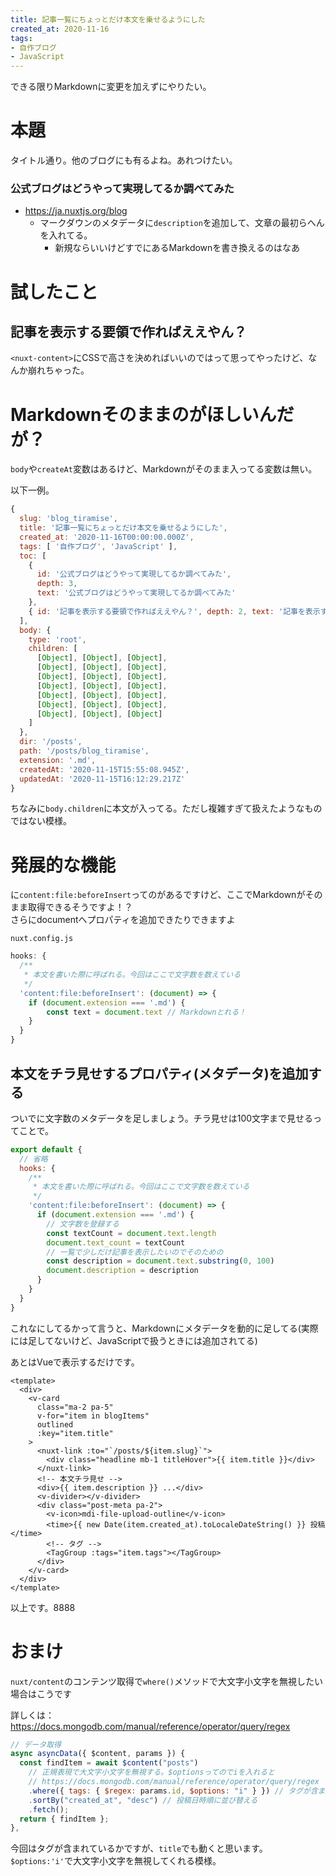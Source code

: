 ```yaml
---
title: 記事一覧にちょっとだけ本文を乗せるようにした
created_at: 2020-11-16
tags:
- 自作ブログ
- JavaScript
---
```


できる限りMarkdownに変更を加えずにやりたい。

# 本題
タイトル通り。他のブログにも有るよね。あれつけたい。

### 公式ブログはどうやって実現してるか調べてみた
- https://ja.nuxtjs.org/blog
    - マークダウンのメタデータに`description`を追加して、文章の最初らへんを入れてる。
        - 新規ならいいけどすでにあるMarkdownを書き換えるのはなあ

# 試したこと
## 記事を表示する要領で作ればええやん？
`<nuxt-content>`にCSSで高さを決めればいいのではって思ってやったけど、なんか崩れちゃった。

# Markdownそのままのがほしいんだが？
`body`や`createAt`変数はあるけど、Markdownがそのまま入ってる変数は無い。  

以下一例。

```js
{
  slug: 'blog_tiramise',
  title: '記事一覧にちょっとだけ本文を乗せるようにした',
  created_at: '2020-11-16T00:00:00.000Z',
  tags: [ '自作ブログ', 'JavaScript' ],
  toc: [
    {
      id: '公式ブログはどうやって実現してるか調べてみた',
      depth: 3,
      text: '公式ブログはどうやって実現してるか調べてみた'
    },
    { id: '記事を表示する要領で作ればええやん？', depth: 2, text: '記事を表示する要領で作ればええやん？' }
  ],
  body: {
    type: 'root',
    children: [
      [Object], [Object], [Object],
      [Object], [Object], [Object],
      [Object], [Object], [Object],
      [Object], [Object], [Object],
      [Object], [Object], [Object],
      [Object], [Object], [Object],
      [Object], [Object], [Object]
    ]
  },
  dir: '/posts',
  path: '/posts/blog_tiramise',
  extension: '.md',
  createdAt: '2020-11-15T15:55:08.945Z',
  updatedAt: '2020-11-15T16:12:29.217Z'
}
```

ちなみに`body.children`に本文が入ってる。ただし複雑すぎて扱えたようなものではない模様。

# 発展的な機能
に`content:file:beforeInsert`ってのがあるですけど、ここでMarkdownがそのまま取得できるそうですよ！？  
さらにdocumentへプロパティを追加できたりできますよ

`nuxt.config.js`
```js
hooks: {
  /**
   * 本文を書いた際に呼ばれる。今回はここで文字数を数えている
   */
  'content:file:beforeInsert': (document) => {
    if (document.extension === '.md') {
        const text = document.text // Markdownとれる！
    }
  }
}
```

## 本文をチラ見せするプロパティ(メタデータ)を追加する
ついでに文字数のメタデータを足しましょう。チラ見せは100文字まで見せるってことで。

```js
export default {
  // 省略
  hooks: {
    /**
     * 本文を書いた際に呼ばれる。今回はここで文字数を数えている
     */
    'content:file:beforeInsert': (document) => {
      if (document.extension === '.md') {
        // 文字数を登録する
        const textCount = document.text.length
        document.text_count = textCount
        // 一覧で少しだけ記事を表示したいのでそのための
        const description = document.text.substring(0, 100)
        document.description = description
      }
    }
  }
}
```

これなにしてるかって言うと、Markdownにメタデータを動的に足してる(実際には足してないけど、JavaScriptで扱うときには追加されてる)


あとはVueで表示するだけです。

```vue
<template>
  <div>
    <v-card
      class="ma-2 pa-5"
      v-for="item in blogItems"
      outlined
      :key="item.title"
    >
      <nuxt-link :to="`/posts/${item.slug}`">
        <div class="headline mb-1 titleHover">{{ item.title }}</div>
      </nuxt-link>
      <!-- 本文チラ見せ -->
      <div>{{ item.description }} ...</div>
      <v-divider></v-divider>
      <div class="post-meta pa-2">
        <v-icon>mdi-file-upload-outline</v-icon>
        <time>{{ new Date(item.created_at).toLocaleDateString() }} 投稿</time>
        <!-- タグ -->
        <TagGroup :tags="item.tags"></TagGroup>
      </div>
    </v-card>
  </div>
</template>
```

以上です。8888

# おまけ
`nuxt/content`のコンテンツ取得で`where()`メソッドで大文字小文字を無視したい場合はこうです

詳しくは：https://docs.mongodb.com/manual/reference/operator/query/regex

```js
// データ取得
async asyncData({ $content, params }) {
  const findItem = await $content("posts")
    // 正規表現で大文字小文字を無視する。$optionsってのでiを入れると
    // https://docs.mongodb.com/manual/reference/operator/query/regex
    .where({ tags: { $regex: params.id, $options: "i" } }) // タグが含まれているかどうか。
    .sortBy("created_at", "desc") // 投稿日時順に並び替える
    .fetch();
  return { findItem };
},
```

今回はタグが含まれているかですが、`title`でも動くと思います。  
`$options:'i'`で大文字小文字を無視してくれる模様。